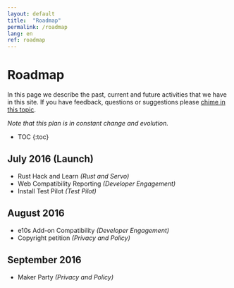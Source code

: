 ```yaml
---
layout: default
title:  "Roadmap"
permalink: /roadmap
lang: en
ref: roadmap
---
```


# Roadmap

In this page we describe the past, current and future activities that we have in this site. If you have feedback, questions or suggestions please [chime in this topic](#).

*Note that this plan is in constant change and evolution.*

* TOC
{:toc}

## July 2016 (Launch)

* Rust Hack and Learn *(Rust and Servo)*
* Web Compatibility Reporting *(Developer Engagement)*
* Install Test Pilot *(Test Pilot)*

## August 2016

* e10s Add-on Compatibility *(Developer Engagement)*
* Copyright petition *(Privacy and Policy)*

## September 2016

* Maker Party *(Privacy and Policy)*
